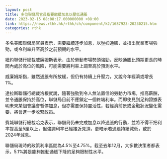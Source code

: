 ```yaml
---
layout: post
title: 多位聯儲局官員指要繼續加息以壓低通脹
date: 2023-02-15 08:08:17.000000000 +08:00
link: https://news.rthk.hk/rthk/ch/component/k2/1687923-20230215.htm
categories: rthk
---
```


多名美國聯儲局官員表示，需要繼續逐步加息，以壓抑通脹，並指出就業市場強勁，或令利率升至高於之前預期的水平。

紐約聯儲行總裁威廉姆斯表示，由於勞動市場勢頭強勁，反映通脹比預期更長的時間內處於高位的風險，可能需要將利率上調至高於預測水平。

威廉姆斯指，雖然通脹有所放緩，但仍有持續上升壓力，又說今年經濟或增長1%。

達拉斯聯儲行總裁洛根就說，隨著強勁到令人無法置信的勞動力市場，推高薪酬，並令通脹保持於高位，聯儲局目前不應鎖定一個終端利率。而即使見到足夠證據表明未來某個會議會暫停加息，但亦需要保持靈活性，若經濟前景或金融狀況變化需要，將會進一步收緊政策。

費城聯儲行總裁哈克表示，聯儲局仍未完成加息以降通脹的行動，並將不得不把利率提高至5厘以上，但強調利率已經接近見頂，更暗示若通脹持續減低，或於2024年減息。

聯儲局現時的政策利率區間為4.5%至4.75%。截至去年12月，大多數決策者都表示，5.1%將是能夠推動通脹下降的足夠限制性水平。

